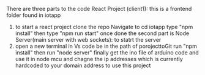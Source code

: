 There are three parts to the code 
React Project (client1):
this is a frontend folder found in iotapp
1. to start a react project clone the repo Navigate to 
    cd iotapp
    type "npm install"
    then type "npm run start" once done 
 the second part is Node Server(main server with web sockets):
 to statrt the server 
 2.   open a new terminal in Vs code be in the path of porojecttoGit
    run "npm install"
    then run "node server"
finally get the ino file of arduino code and use it in node mcu and chagne the ip addresses which is currently hardcoded to your domain address to use this project 

